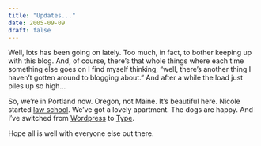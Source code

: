 ```yaml
---
title: "Updates..."
date: 2005-09-09
draft: false
---
```

Well, lots has been going on lately. Too much, in fact, to bother keeping up with this blog. And, of course, there’s that whole things where each time something else goes on I find myself thinking, “well, there’s another thing I haven’t gotten around to blogging about.” And after a while the load just piles up so high…

So, we’re in Portland now. Oregon, not Maine. It’s beautiful here. Nicole started [law school](https://web.archive.org/web/20060614141004/http://www.lclark.edu/). We’ve got a lovely apartment. The dogs are happy. And I’ve switched from [Wordpress](https://wordpress.org/) to [Type](http://typosphere.org/).

Hope all is well with everyone else out there.
